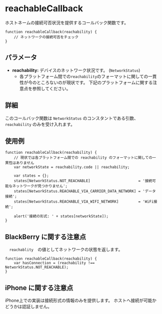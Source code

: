 reachableCallback
=================

ホストネームの接続可否状況を提供するコールバック関数です。

    function reachableCallback(reachability) {
        // ネットワークの接続可否をチェック
    }

パラメータ
----------

- __reachability:__ デバイスのネットワーク状況です。 (`NetworkStatus`)
    - 各プラットフォーム間での`reachability`のフォーマットに関しての一貫性が今のところないのが現状です。
	下記のプラットフォームに関する注意点を参照してください。

詳細
-----------
このコールバック関数は `NetworkStatus` のコンスタントである引数、 `reachability` のみを受け入れます。


使用例
-------

    function reachableCallback(reachability) {
        // 現状では各プラットフォーム間での reachability のフォーマットに関しての一貫性はありません
        var networkState = reachability.code || reachability;
    
        var states = {};
        states[NetworkStatus.NOT_REACHABLE]                      = '接続可能なネットワークが見つかりません';
        states[NetworkStatus.REACHABLE_VIA_CARRIER_DATA_NETWORK] = 'データ接続';
        states[NetworkStatus.REACHABLE_VIA_WIFI_NETWORK]         = 'WiFi接続';

        alert('接続の形式: ' + states[networkState]);
    }

BlackBerry に関する注意点
-----------------

　`reachablity`　の値としてネットワークの状態を返します。

    function reachableCallback(reachability) {
        var hasConnection = (reachability !== NetworkStatus.NOT_REACHABLE);
    }

iPhone に関する注意点
-------------

iPhone上での実装は接続形式の情報のみを提供します。 ホストへ接続が可能かどうかは認証しません。